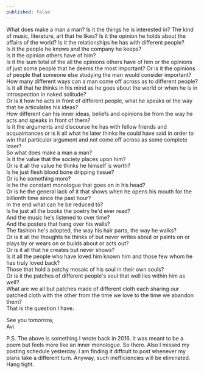 ```yaml
---
published: false
---
```

What does make a man a man? Is it the things he is interested in? The kind of music, literature, art that he likes? Is it the opinion he holds about the affairs of the world? Is it the relationships he has with different people?  
Is it the people he knows and the company he keeps?  
Is it the opinion others have of him?  
Is it the sum total of the all the opinions others have of him or the opinions of just some people that he deems the most important? Or is it the opinions of people that someone else studying the man would consider important?  
How many different ways can a man come off across as to different people?  
Is it all that he thinks in his mind as he goes about the world or when he is in introspection in naked solitude?  
Or is it how he acts in front of different people, what he speaks or the way that he articulates his ideas?  
How different can his inner ideas, beliefs and opinions be from the way he acts and speaks in front of them?  
Is it the arguments and discourse he has with fellow friends and acquaintances or is it all what he later thinks he could have said in order to win that particular argument and not come off across as some complete loser?  
So what does make a man a man?  
Is it the value that the society places upon him?  
Or is it all the value he thinks he himself is worth?  
Is he just flesh blood bone dripping tissue?  
Or is he something more?  
Is he the constant monologue that goes on in his head?   
Or is he the general lack of it that shows when he opens his mouth for the billionth time since the past hour?  
In the end what can he be reduced to?  
Is he just all the books the poetry he'd ever read?  
And the music he's listened to over time?  
And the posters that hang over his walls?  
The fashion he's adopted, the way his hair parts, the way he walks?  
Or is it all the thoughts he thinks of but never writes about or paints on or plays by or wears on or builds about or acts out?  
Or is it all that he creates but never shows?  
Is it all the people who have loved him known him and those few whom he has truly loved back?  
Those that hold a patchy mosaic of his soul in their own souls?  
Or is it the patches of different people's soul that well lies within him as well?  
What are we all but patches made of different cloth each sharing our patched cloth with the other from the time we love to the time we abandon them?  
That is the question I have.

See you tomorrow,  
Avi.

P.S. The above is something I wrote back in 2016. It was meant to be a poem but feels more like an inner monologue. So there. Also I missed my posting schedule yesterday. I am finding it diffcult to post whenever my plans take a different turn. Anyway, such inefficiencies will be eliminated. Hang tight. 
